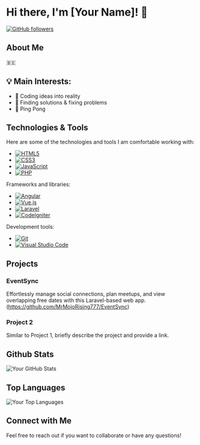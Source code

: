 # Hi there, I'm [Your Name]! 👋

[![GitHub followers](https://img.shields.io/github/followers/MrMojoRising777?label=Follow&style=social)](https://github.com/MrMojoRising777)

## About Me

🇧🇪

## 💡 Main Interests:

<ul>
  <li>💭 Coding ideas into reality</li>
  <li>🔎 Finding solutions & fixing problems</li>
  <li>🏓 Ping Pong</li>
</ul>

## Technologies & Tools

Here are some of the technologies and tools I am comfortable working with:

- <a target="_blank" rel="noopener noreferrer nofollow" href="https://img.shields.io/badge/html5-%23E34F26.svg?style=for-the-badge&amp;logo=html5&amp;logoColor=white"><img src="https://img.shields.io/badge/html5-%23E34F26.svg?style=for-the-badge&amp;logo=html5&amp;logoColor=white" alt="HTML5"></a>
- <a target="_blank" rel="noopener noreferrer nofollow" href="https://img.shields.io/badge/css3-%231572B6.svg?style=for-the-badge&amp;logo=css3&amp;logoColor=white"><img src="https://img.shields.io/badge/css3-%231572B6.svg?style=for-the-badge&amp;logo=css3&amp;logoColor=white" alt="CSS3"></a>
- <a target="_blank" rel="noopener noreferrer nofollow" href="https://img.shields.io/badge/javascript-%23323330.svg?style=for-the-badge&amp;logo=javascript&amp;logoColor=%23F7DF1E"><img src="https://img.shields.io/badge/javascript-%23323330.svg?style=for-the-badge&amp;logo=javascript&amp;logoColor=%23F7DF1E" alt="JavaScript"></a>
- <a target="_blank" rel="noopener noreferrer nofollow" href="https://img.shields.io/badge/php-%23777BB4.svg?style=for-the-badge&amp;logo=php&amp;logoColor=white"><img src="https://img.shields.io/badge/php-%23777BB4.svg?style=for-the-badge&amp;logo=php&amp;logoColor=white" alt="PHP"></a>

Frameworks and libraries:

- <a target="_blank" rel="noopener noreferrer nofollow" href="https://img.shields.io/badge/angular-%23DD0031.svg?style=for-the-badge&amp;logo=angular&amp;logoColor=white"><img src="https://img.shields.io/badge/angular-%23DD0031.svg?style=for-the-badge&amp;logo=angular&amp;logoColor=white" alt="Angular"></a>
- <a target="_blank" rel="noopener noreferrer nofollow" href="https://img.shields.io/badge/vuejs-%2335495e.svg?style=for-the-badge&amp;logo=vue.js&amp;logoColor=%234FC08D"><img src="https://img.shields.io/badge/vuejs-%2335495e.svg?style=for-the-badge&amp;logo=vue.js&amp;logoColor=%234FC08D" alt="Vue.js"></a>
- <a target="_blank" rel="noopener noreferrer nofollow" href="https://img.shields.io/badge/laravel-%23FF2D20.svg?style=for-the-badge&amp;logo=laravel&amp;logoColor=white"><img src="https://img.shields.io/badge/laravel-%23FF2D20.svg?style=for-the-badge&amp;logo=laravel&amp;logoColor=white" alt="Laravel"></a>
- <a target="_blank" rel="noopener noreferrer nofollow" href="https://img.shields.io/badge/codeigniter-%23EF4223.svg?style=for-the-badge&amp;logo=codeigniter&amp;logoColor=white"><img src="https://img.shields.io/badge/codeigniter-%23EF4223.svg?style=for-the-badge&amp;logo=codeigniter&amp;logoColor=white" alt="CodeIgniter"></a>

Development tools:

- <a target="_blank" rel="noopener noreferrer nofollow" href="https://img.shields.io/badge/git-%23F05033.svg?style=for-the-badge&amp;logo=git&amp;logoColor=white"><img src="https://img.shields.io/badge/git-%23F05033.svg?style=for-the-badge&amp;logo=git&amp;logoColor=white" alt="Git"></a>
- <a target="_blank" rel="noopener noreferrer nofollow" href="https://img.shields.io/badge/visualstudiocode-%23007ACC.svg?style=for-the-badge&amp;logo=visual-studio-code&amp;logoColor=white"><img src="https://img.shields.io/badge/visualstudiocode-%23007ACC.svg?style=for-the-badge&amp;logo=visual-studio-code&amp;logoColor=white" alt="Visual Studio Code"></a>

## Projects

### EventSync
Effortlessly manage social connections, plan meetups, and view overlapping free dates with this Laravel-based web app.
(https://github.com/MrMojoRising777/EventSync)

### Project 2
Similar to Project 1, briefly describe the project and provide a link.

## Github Stats

![Your GitHub Stats](https://github-readme-stats.vercel.app/api?username=MrMojoRising777&show_icons=true&hide=issues,contribs&theme=radical)

## Top Languages

![Your Top Languages](https://github-readme-stats.vercel.app/api/top-langs/?username=MrMojoRising777&layout=compact&theme=radical)

## Connect with Me


Feel free to reach out if you want to collaborate or have any questions!
